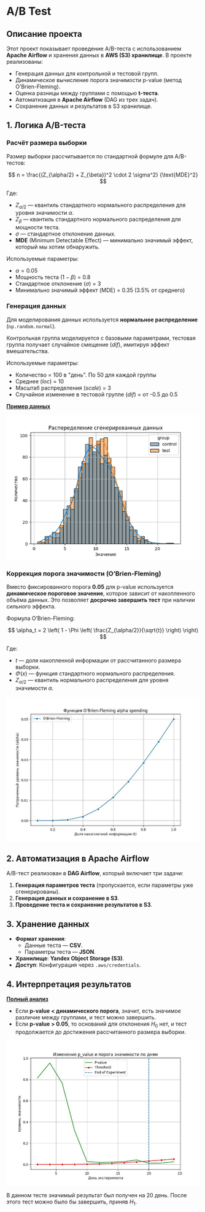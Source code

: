 # A/B Test

## Описание проекта  

Этот проект показывает проведение A/B-теста с использованием **Apache Airflow** и хранения данных в **AWS (S3) хранилище**. В проекте реализованы:  

- Генерация данных для контрольной и тестовой групп.  
- Динамическое вычисление порога значимости p-value (метод O’Brien-Fleming).  
- Оценка разницы между группами с помощью **t-теста**.  
- Автоматизация в **Apache Airflow** (DAG из трех задач).  
- Сохранение данных и результатов в S3 хранилище.  

## 1. Логика A/B-теста  

###  Расчёт размера выборки  

Размер выборки рассчитывается по стандартной формуле для A/B-тестов:  

$$
n = \frac{(Z_{\alpha/2} + Z_{\beta})^2 \cdot 2 \sigma^2}
         {\text{MDE}^2}
$$

Где:  
- $Z_{\alpha/2}$ — квантиль стандартного нормального распределения для уровня значимости $\alpha$.  
- $Z_{\beta}$ — квантиль стандартного нормального распределения для мощности теста.  
- $\sigma$ — стандартное отклонение данных.  
- **MDE** (Minimum Detectable Effect) — минимально значимый эффект, который мы хотим обнаружить.  

Используемые параметры:
- $\alpha = 0.05$  
- Мощность теста ($1 - \beta$) = 0.8  
- Стандартное отклонение ($\sigma$) = 3  
- Минимально значимый эффект ($\text{MDE}$) = 0.35 (3.5% от среднего)  

### Генерация данных  

Для моделирования данных используется **нормальное распределение** (`np.random.normal`).  

Контрольная группа моделируется с базовыми параметрами, тестовая группа получает случайное смещение $(dif)$, имитируя эффект вмешательства.  

Используемые параметры:

- Количество = 100 в "день". По 50 для каждой группы  
- Среднее ($loc$) = 10  
- Масштаб распределения ($scale$) = 3  
- Случайное изменение в тестовой группе ($dif$) = от -0.5 до 0.5
    
**[Пример данных](example/example_data.csv)**

![Распределение данных](plots/Data%20distribution.png)  

### Коррекция порога значимости (O’Brien-Fleming)  

Вместо фиксированного порога **0.05** для p-value используется **динамическое пороговое значение**, которое зависит от накопленного объёма данных. Это позволяет **досрочно завершить тест** при наличии сильного эффекта.  

Формула O’Brien-Fleming:  

$$
\alpha_t = 2 \left( 1 - \Phi \left( \frac{Z_{\alpha/2}}{\sqrt{t}} \right) \right)
$$

Где:  
- $t$ — доля накопленной информации от рассчитанного размера выборки.  
- $\Phi(x)$ — функция стандартного нормального распределения.  
- $Z_{\alpha/2}$ — квантиль нормального распределения для уровня значимости $\alpha$.  

![O'Brien-Fleming alpha spending](plots/O&apos;Brien-Fleming%20alpha%20spending.jpeg)  

## 2. Автоматизация в Apache Airflow  

A/B-тест реализован в **DAG Airflow**, который включает три задачи:  

1. **Генерация параметров теста** (пропускается, если параметры уже сгенерированы).  
2. **Генерация данных и сохранение в S3**.  
3. **Проведение теста и сохранение результатов в S3**.  

## 3. Хранение данных  

- **Формат хранения**:  
  - Данные теста — **CSV**.  
  - Параметры теста — **JSON**.  
- **Хранилище**: **Yandex Object Storage (S3)**.  
- **Доступ**: Конфигурация через `.aws/credentials`.  

## 4. Интерпретация результатов  

**[Полный анализ](analysis.ipynb)**

- Если **p-value < динамического порога**, значит, есть значимое различие между группами, и тест можно завершить.  
- Если **p-value > 0.05**, то оснований для отклонения $H_0$ нет, и тест продолжается до достижения рассчитанного размера выборки.

![История p-value](plots/P_value%20history.jpeg)  

В данном тесте значимый результат был получен на 20 день. После этого тест можно было бы завершить, приняв $H_1$.
